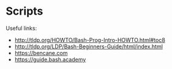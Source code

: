# Scripts


Useful links:
- http://tldp.org/HOWTO/Bash-Prog-Intro-HOWTO.html#toc8
- http://tldp.org/LDP/Bash-Beginners-Guide/html/index.html
- https://bencane.com
- https://guide.bash.academy
